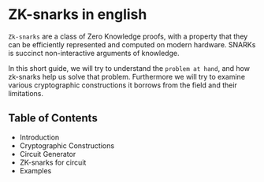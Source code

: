 ZK-snarks in english 
=== 

`Zk-snarks` are a class of Zero Knowledge proofs, with a property that they can be efficiently represented and computed on modern hardware. SNARKs
is succinct non-interactive arguments of knowledge. 

In this short guide, we will try to understand the `problem at hand`, and how zk-snarks help us solve that problem. Furthermore we will try to examine various cryptographic constructions it borrows from the field and their limitations. 


## Table of Contents 
- Introduction 
- Cryptographic Constructions
- Circuit Generator 
- ZK-snarks for circuit
- Examples 



